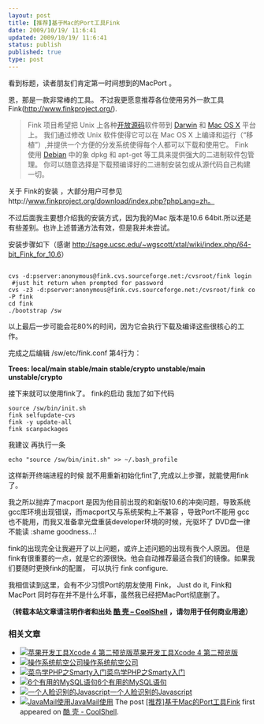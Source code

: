 ```yaml
---
layout: post
title: [推荐]基于Mac的Port工具Fink
date: 2009/10/19/ 11:6:41
updated: 2009/10/19/ 11:6:41
status: publish
published: true
type: post
---
```


看到标题，读者朋友们肯定第一时间想到的MacPort 。


恩，那是一款非常棒的工具。 不过我更愿意推荐各位使用另外一款工具 Fink(http://www.finkproject.org/).



> Fink 项目希望把 Unix 上各种[开放源码](http://www.opensource.org/)软件带到 [Darwin](http://www.opensource.apple.com/) 和 [Mac OS X](http://www.apple.com/macosx/) 平台上。 我们通过修改 Unix 软件使得它可以在 Mac OS X 上编译和运行（“移植”）,并提供一个方便的分发系统使得每个人都可以下载和使用它。 Fink 使用 [Debian](http://www.debian.org/) 中的象 dpkg 和 apt-get 等工具来提供强大的二进制软件包管理。 你可以随意选择是下载预编译好的二进制安装包或从源代码自己构建一切。
> 
> 


关于 Fink的安装 ，大部分用户可参见http://www.finkproject.org/download/index.php?phpLang=zh。  

不过后面我主要想介绍我的安装方式，因为我的Mac 版本是10.6 64bit.所以还是有些差别。也许上述普通方法有效，但是我并未尝试。


安装步骤如下（感谢 <http://sage.ucsc.edu/~wgscott/xtal/wiki/index.php/64-bit_Fink_for_10.6>）




```

cvs -d:pserver:anonymous@fink.cvs.sourceforge.net:/cvsroot/fink login
 #just hit return when prompted for password
cvs -z3 -d:pserver:anonymous@fink.cvs.sourceforge.net:/cvsroot/fink co -P fink
cd fink
./bootstrap /sw

```

以上最后一步可能会花80%的时间，因为它会执行下载及编译这些很核心的工作。


完成之后编辑 /sw/etc/fink.conf 第4行为：


**Trees: local/main stable/main stable/crypto unstable/main unstable/crypto**


接下来就可以使用fink了。 fink的启动 我加了如下代码



```
source /sw/bin/init.sh
fink selfupdate-cvs
fink -y update-all
fink scanpackages

```

我建议 再执行一条


`echo "source /sw/bin/init.sh" >> ~/.bash_profile`


这样新开终端进程的时候 就不用重新初始化fint了,完成以上步骤，就能使用fink了。


我之所以抛弃了macport 是因为他目前出现的和新版10.6的冲突问题，导致系统gcc库环境出现错误，而macport又与系统架构上不兼容 ，导致Port不能用 gcc 也不能用，而我又准备拿光盘重装developer环境的时候，光驱坏了 DVD盘一律不能读 :shame goodness…!  

fink的出现完全让我避开了以上问题，或许上述问题的出现有我个人原因。 但是fink有很重要的一点，就是它的源很快。他会自动推荐最适合我们的镜像。如果我们要随时更换fink的配置， 可以执行 fink configure.


我相信读到这里，会有不少习惯Port的朋友使用 Fink， Just do it, Fink和MacPort 同时存在并不是什么坏事，虽然我已经把MacPort彻底删了。



**（转载本站文章请注明作者和出处 [酷 壳 – CoolShell](https://coolshell.cn/) ，请勿用于任何商业用途）**



### 相关文章

* [![苹果开发工具Xcode 4 第二预览版](https://coolshell.cn/wp-content/plugins/wordpress-23-related-posts-plugin/static/thumbs/2.jpg)](https://coolshell.cn/articles/2719.html)[苹果开发工具Xcode 4 第二预览版](https://coolshell.cn/articles/2719.html)
* [![操作系统航空公司](https://coolshell.cn/wp-content/uploads/2009/08/linux_airline-150x150.jpg)](https://coolshell.cn/articles/1272.html)[操作系统航空公司](https://coolshell.cn/articles/1272.html)
* [![菜鸟学PHP之Smarty入门](https://coolshell.cn/wp-content/plugins/wordpress-23-related-posts-plugin/static/thumbs/1.jpg)](https://coolshell.cn/articles/559.html)[菜鸟学PHP之Smarty入门](https://coolshell.cn/articles/559.html)
* [![6个有用的MySQL语句](https://coolshell.cn/wp-content/plugins/wordpress-23-related-posts-plugin/static/thumbs/10.jpg)](https://coolshell.cn/articles/3433.html)[6个有用的MySQL语句](https://coolshell.cn/articles/3433.html)
* [![一个人脸识别的Javascript](https://coolshell.cn/wp-content/uploads/2010/11/jpDEK-150x150.jpg)](https://coolshell.cn/articles/3254.html)[一个人脸识别的Javascript](https://coolshell.cn/articles/3254.html)
* [![JavaMail使用](https://coolshell.cn/wp-content/plugins/wordpress-23-related-posts-plugin/static/thumbs/15.jpg)](https://coolshell.cn/articles/4261.html)[JavaMail使用](https://coolshell.cn/articles/4261.html)
The post [[推荐]基于Mac的Port工具Fink](https://coolshell.cn/articles/1592.html) first appeared on [酷 壳 - CoolShell](https://coolshell.cn).